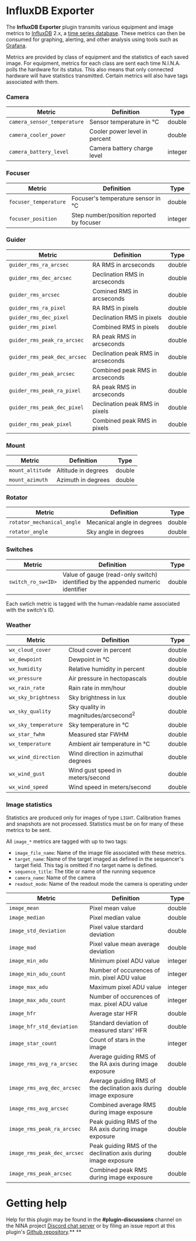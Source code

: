 ﻿# InfluxDB Exporter

The **InfluxDB Exporter** plugin transmits various equipment and image metrics to [InfluxDB](https://www.influxdata.com/) 2.x, a [time series database](https://en.wikipedia.org/wiki/Time_series_database). These metrics can then be consumed for graphing, alerting, and other analysis using tools such as [Grafana](https://grafana.com/).

Metrics are provided by class of equipment and the statistics of each saved image. For equipment, metrics for each class are sent each time N.I.N.A. polls the hardware for its status. This also means that only connected hardware will have statistics transmitted. Certain metrics will also have tags associated with them.

### Camera

| Metric | Definition | Type |
| ------ | ---------- | ---- |
| `camera_sensor_temperature` | Sensor temperature in °C | double |
| `camera_cooler_power` | Cooler power level in percent | double |
| `camera_battery_level` | Camera battery charge level | integer |

### Focuser

| Metric | Definition | Type |
| ------ | ---------- | ---- |
| `focuser_temperature` | Focuser's temperature sensor in °C | double 
| `focuser_position` | Step number/position reported by focuser | integer |

### Guider

| Metric | Definition | Type |
| ------ | ---------- | ---- |
| `guider_rms_ra_arcsec` | RA RMS in arcseconds | double |
| `guider_rms_dec_arcsec` | Declination RMS in arcseconds | double |
| `guider_rms_arcsec` | Comined RMS in arcseconds | double |
| `guider_rms_ra_pixel` | RA RMS in pixels | double |
| `guider_rms_dec_pixel` | Declination RMS in pixels | double |
| `guider_rms_pixel` | Combined RMS in pixels | double |
| `guider_rms_peak_ra_arcsec` | RA peak RMS in arcseconds | double |
| `guider_rms_peak_dec_arcsec` | Declination peak RMS in arcseconds | double |
| `guider_rms_peak_arcsec` | Combined peak RMS in arcseconds | double |
| `guider_rms_peak_ra_pixel` | RA peak RMS in arcseconds | double |
| `guider_rms_peak_dec_pixel` | Declination peak RMS in pixels | double |
| `guider_rms_peak_pixel` | Combined peak RMS in pixels | double |

### Mount

| Metric | Definition | Type |
| ------ | ---------- | ---- |
| `mount_altitude` | Altitude in degrees | double |
| `mount_azimuth` | Azimuth in degrees | double |

### Rotator

| Metric | Definition | Type |
| ------ | ---------- | ---- |
| `rotator_mechanical_angle` | Mecanical angle in degrees | double |
| `rotator_angle` | Sky angle in degrees | double |

### Switches

| Metric | Definition | Type |
| ------ | ---------- | ---- |
| `switch_ro_sw<ID>` | Value of gauge (read-only switch) identified by the appended numeric identifier | double |

Each swtich metric is tagged with the human-readable name associated with the switch's ID.

### Weather

| Metric | Definition | Type |
| ------ | ---------- | ---- |
| `wx_cloud_cover` | Cloud cover in percent | double |
| `wx_dewpoint` | Dewpoint in °C | double |
| `wx_humidity` | Relative humidity in percent | double |
| `wx_pressure` | Air pressure in hectopascals | double |
| `wx_rain_rate` | Rain rate in mm/hour | double |
| `wx_sky_brightness` | Sky brightness in lux | double |
| `wx_sky_quality` | Sky quality in magnitudes/arcsecond<sup>2</sup> | double |
| `wx_sky_temperature` | Sky temperature in °C | double |
| `wx_star_fwhm` | Measured star FWHM | double |
| `wx_temperature` | Ambient air temperature in °C | double |
| `wx_wind_direction` | Wind direction in azimuthal degrees | double |
| `wx_wind_gust` | Wind gust speed in meters/second | double |
| `wx_wind_speed` | Wind speed in meters/second | double |

### Image statistics

Statistics are produced only for images of type `LIGHT`. Calibration frames and snapshots are not processed. Statistics must be on for many of these metrics to be sent.

All `image_*` metrics are tagged with up to two tags:
* `image_file_name`: Name of the image file associated with these metrics.
* `target_name`: Name of the target imaged as defined in the sequencer's target field. This tag is omitted if no target name is defined.
* `sequence_title`: The title or name of the running sequence
* `camera_name`: Name of the camera
* `readout_mode`: Name of the readout mode the camera is operating under

| Metric | Definition | Type |
| ------ | ---------- | ---- |
| `image_mean` | Pixel mean value | double |
| `image_median` | Pixel median value | double |
| `image_std_deviation` | Pixel value stardard deviation | double |
| `image_mad` | Pixel value mean average deviation | double |
| `image_min_adu` | Minimum pixel ADU value | integer |
| `image_min_adu_count` | Number of occurences of min. pixel ADU value | integer |
| `image_max_adu` | Maximum pixel ADU value | integer |
| `image_max_adu_count` | Number of occurences of max. pixel ADU value | integer |
| `image_hfr` | Average star HFR | double |
| `image_hfr_std_deviation` | Standard deviation of measured stars' HFR | double |
| `image_star_count` | Count of stars in the image | integer |
| `image_rms_avg_ra_arcsec` | Average guiding RMS of the RA axis during image exposure  | double |
| `image_rms_avg_dec_arcsec` | Average guiding RMS of the declination axis during image exposure | double |
| `image_rms_avg_arcsec` | Combined average RMS during image exposure | double |
| `image_rms_peak_ra_arcsec` | Peak guiding RMS of the RA axis during image exposure | double |
| `image_rms_peak_dec_arcsec` | Peak guiding RMS of the declination axis during image exposure  | double |
| `image_rms_peak_arcsec` | Combined peak RMS during image exposure | double |

# Getting help #

Help for this plugin may be found in the **#plugin-discussions** channel on the NINA project [Discord chat server](https://discord.gg/nighttime-imaging) or by filing an issue report at this plugin's [Github repository](https://github.com/daleghent/nina-influxdb-exporter/issues).**
**